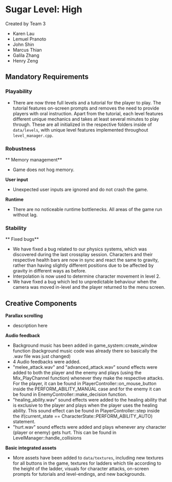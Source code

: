 # Sugar Level: High

Created by Team 3
- Karen Lau 
- Lemuel Pranoto 
- John Shin 
- Marcus Thian
- Galila Zhang 
- Henry Zeng 

## Mandatory Requirements

### Playability

- There are now three full levels and a tutorial for the player to play. The tutorial features on-screen prompts and removes the need to provide players with oral instruction. Apart from the tutorial, each level features different unique mechanics and takes at least several minutes to play through. These are all initialized in the respective folders inside of `data/levels`, with unique level features implemented throughout `level_manager.cpp`. 


### Robustness 

** Memory management**
- Game does not hog memory. 

**User input**
- Unexpected user inputs are ignored and do not crash the game.

**Runtime**
- There are no noticeable runtime bottlenecks. All areas of the game run without lag. 

### Stability

** Fixed bugs**
- We have fixed a bug related to our physics systems, which was discovered during the last crossplay session. Characters and their respective health bars are now in sync and react the same to gravity, rather than having slightly different positions due to be affected by gravity in different ways as before.  
- Interpolation is now used to determine character movement in level 2. 
- We have fixed a bug which led to unpredictable behaviour when the camera was moved in-level and the player returned to the menu screen. 

## Creative Components

**Parallax scrolling**
- description here

**Audio feedback**
- Background music has been added in game_system::create_window function (background music code was already there so basically the .wav file was just changed)
- 4 Audio feedbacks were added. 
- "melee_attack.wav" and "advanced_attack.wav" sound effects were added to both the player and the enemy and plays (using the Mix_PlayChannel function) whenever they make the respective attacks. For the player, it can be found in PlayerController::on_mouse_button inside the PERFORM_ABILITY_MANUAL case and for the enemy it can be found in EnemyController::make_decision function. 
- "healing_ability.wav" sound effects were added to the healing ability that is exclusive to the player and plays when the player uses the healing ability. This sound effect can be found in PlayerController::step inside the if(current_state == CharacterState::PERFORM_ABILITY_AUTO) statement.
- "hurt.wav" sound effects were added and plays whenever any character (player or enemy) gets hurt. This can be found in LevelManager::handle_collisions



**Basic integrated assets**
- More assets have been added to `data/textures`, including new textures for all buttons in the game, textures for ladders which tile according to the height of the ladder, visuals for character attacks, on-screen prompts for tutorials and level-endings, and new backgrounds. 